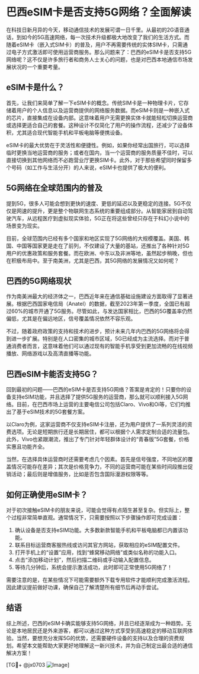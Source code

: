 # 巴西eSIM卡是否支持5G网络？全面解读

在科技日新月异的今天，移动通信技术的发展可谓一日千里。从最初的2G语音通话，到如今的5G高速网络，每一次技术升级都极大地改变了我们的生活方式。而随着eSIM卡（嵌入式SIM卡）的普及，用户不再需要传统的实体SIM卡，只需通过电子方式激活即可使用运营商服务。那么问题来了：巴西的eSIM卡是否支持5G网络呢？这不仅是许多旅行者和商务人士关心的问题，也是对巴西本地通信市场发展状况的一个重要考量。

## eSIM卡是什么？

首先，让我们来简单了解一下eSIM卡的概念。传统SIM卡是一种物理卡片，它存储着用户的个人信息以及运营商提供的网络服务数据。而eSIM卡则是一种嵌入式的芯片，直接集成在设备内部。这意味着用户无需更换实体卡就能轻松切换运营商或选择更适合自己的套餐。这种设计不仅简化了用户的操作流程，还减少了设备体积，尤其适合现代智能手机和平板电脑等便携设备。

eSIM卡的最大优势在于灵活性和便捷性。例如，如果你经常出国旅行，可以选择临时更换当地运营商的服务；或者在国内，当一个运营商的服务质量不佳时，可以直接切换到其他网络而不必跑营业厅更换SIM卡。此外，对于那些希望同时保留多个号码（如工作与生活分开）的人来说，eSIM卡也提供了极大的便利。

## 5G网络在全球范围内的普及

提到5G，很多人可能会想到更快的速度、更低的延迟以及更稳定的连接。5G不仅仅是网速的提升，更是整个物联网生态系统的重要组成部分。从智能家居到自动驾驶汽车，从远程医疗到虚拟现实体验，5G正在将这些曾经只存在于科幻小说中的场景变为现实。

目前，全球范围内已经有多个国家和地区实现了5G网络的大规模覆盖。美国、韩国、中国等国家更是走在了前列，不仅建设了大量的基站，还推出了各种针对5G用户的优惠政策和服务套餐。而在欧洲、中东以及非洲等地，虽然起步稍晚，但也在积极布局中。至于南美洲，尤其是巴西，其5G网络的发展情况又如何呢？

## 巴西的5G网络现状

作为南美洲最大的经济体之一，巴西近年来在通信基础设施建设方面取得了显著进展。根据巴西国家电信局（Anatel）的数据，截至2023年第一季度，全国已有超过60%的城市开通了5G服务。尽管如此，与发达国家相比，巴西的5G覆盖率仍然偏低，尤其是在偏远地区，信号覆盖情况依然不容乐观。

不过，随着政府政策的支持和技术的进步，预计未来几年内巴西的5G网络将会得到进一步扩展。特别是在人口密集的城市区域，5G已经成为主流选择。而对于普通消费者而言，这意味着他们可以通过现有的智能手机享受到更加流畅的在线视频播放、网络游戏以及高清直播等功能。

## 巴西eSIM卡能否支持5G？

回到最初的问题——巴西的eSIM卡是否支持5G网络？答案是肯定的！只要你的设备支持eSIM功能，并且选择了提供5G服务的运营商，那么就可以顺利接入5G网络。目前，在巴西市场上运营的主要电信公司包括Claro、Vivo和Oi等，它们均推出了基于eSIM技术的5G套餐方案。

以Claro为例，这家运营商不仅支持eSIM卡注册，还为用户提供了一系列灵活的资费选项。无论是短期旅行还是长期居住，都可以根据个人需求定制合适的流量包。此外，Vivo也紧跟潮流，推出了专门针对年轻群体设计的“青春版”5G套餐，价格实惠且功能齐全。

当然，在选择具体运营商时还需要考虑几个因素。首先是信号强度，不同地区的覆盖情况可能存在差异；其次是价格竞争力，不同的运营商可能在某些时间段推出促销活动；最后则是增值服务，比如是否包含国际漫游权限等等。

## 如何正确使用eSIM卡？

对于初次接触eSIM卡的朋友来说，可能会觉得有点陌生甚至复杂。但实际上，整个过程非常简单直观。通常情况下，只需要按照以下步骤操作即可完成设置：

1. 确认设备是否支持eSIM功能。大多数新款智能手机和平板电脑都已内置该功能。
2. 联系目标运营商客服热线或访问其官方网站，获取相应的eSIM配置文件。
3. 打开手机上的“设置”应用，找到“蜂窝移动网络”或类似名称的功能入口。
4. 点击“添加移动计划”，然后扫描二维码或手动输入配置信息。
5. 等待几分钟后，系统会提示激活成功，此时即可正常使用5G网络了！

需要注意的是，在某些情况下可能需要额外下载专用软件才能顺利完成激活流程。因此建议提前做好功课，确保自己了解清楚所有细节后再动手尝试。

## 结语

综上所述，巴西的eSIM卡确实能够支持5G网络，并且已经逐渐成为一种趋势。无论是本地居民还是外来游客，都可以通过这种方式享受到高速稳定的移动互联网体验。当然，要想充分发挥5G的优势，还需要硬件设备的支持以及合理的资费规划。希望本文能帮助大家更好地理解这一新兴技术，并为自己制定出最合适的通信解决方案！

[TG💪+ @jx0703 ![Image](https://github.com/user-attachments/assets/dbca1d08-cadb-493c-b0ec-ad6f7a83f270)]